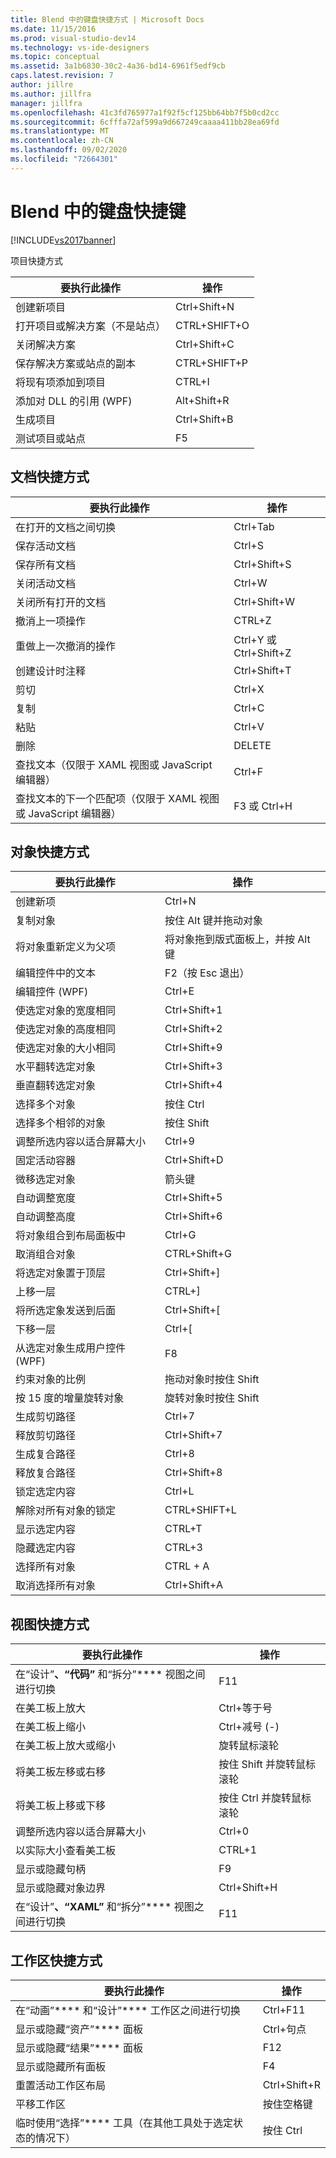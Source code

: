 ```yaml
---
title: Blend 中的键盘快捷方式 | Microsoft Docs
ms.date: 11/15/2016
ms.prod: visual-studio-dev14
ms.technology: vs-ide-designers
ms.topic: conceptual
ms.assetid: 3a1b6830-30c2-4a36-bd14-6961f5edf9cb
caps.latest.revision: 7
author: jillre
ms.author: jillfra
manager: jillfra
ms.openlocfilehash: 41c3fd765977a1f92f5cf125bb64bb7f5b0cd2cc
ms.sourcegitcommit: 6cfffa72af599a9d667249caaaa411bb28ea69fd
ms.translationtype: MT
ms.contentlocale: zh-CN
ms.lasthandoff: 09/02/2020
ms.locfileid: "72664301"
---
```

# <a name="keyboard-shortcuts-in-blend"></a>Blend 中的键盘快捷键
[!INCLUDE[vs2017banner](../includes/vs2017banner.md)]

项目快捷方式

|要执行此操作|操作|
|----------------|-------------|
|创建新项目|Ctrl+Shift+N|
|打开项目或解决方案（不是站点）|CTRL+SHIFT+O|
|关闭解决方案|Ctrl+Shift+C|
|保存解决方案或站点的副本|CTRL+SHIFT+P|
|将现有项添加到项目|CTRL+I|
|添加对 DLL 的引用 (WPF)|Alt+Shift+R|
|生成项目|Ctrl+Shift+B|
|测试项目或站点|F5|

## <a name="document-shortcuts"></a>文档快捷方式

|要执行此操作|操作|
|----------------|-------------|
|在打开的文档之间切换|Ctrl+Tab|
|保存活动文档|Ctrl+S|
|保存所有文档|Ctrl+Shift+S|
|关闭活动文档|Ctrl+W|
|关闭所有打开的文档|Ctrl+Shift+W|
|撤消上一项操作|CTRL+Z|
|重做上一次撤消的操作|Ctrl+Y 或 Ctrl+Shift+Z|
|创建设计时注释|Ctrl+Shift+T|
|剪切|Ctrl+X|
|复制|Ctrl+C|
|粘贴|Ctrl+V|
|删除|DELETE|
|查找文本（仅限于 XAML 视图或 JavaScript 编辑器）|Ctrl+F|
|查找文本的下一个匹配项（仅限于 XAML 视图或 JavaScript 编辑器）|F3 或 Ctrl+H|

## <a name="object-shortcuts"></a>对象快捷方式

|要执行此操作|操作|
|----------------|-------------|
|创建新项|Ctrl+N|
|复制对象|按住 Alt 键并拖动对象|
|将对象重新定义为父项|将对象拖到版式面板上，并按 Alt 键|
|编辑控件中的文本|F2（按 Esc 退出）|
|编辑控件 (WPF)|Ctrl+E|
|使选定对象的宽度相同|Ctrl+Shift+1|
|使选定对象的高度相同|Ctrl+Shift+2|
|使选定对象的大小相同|Ctrl+Shift+9|
|水平翻转选定对象|Ctrl+Shift+3|
|垂直翻转选定对象|Ctrl+Shift+4|
|选择多个对象|按住 Ctrl|
|选择多个相邻的对象|按住 Shift|
|调整所选内容以适合屏幕大小|Ctrl+9|
|固定活动容器|Ctrl+Shift+D|
|微移选定对象|箭头键|
|自动调整宽度|Ctrl+Shift+5|
|自动调整高度|Ctrl+Shift+6|
|将对象组合到布局面板中|Ctrl+G|
|取消组合对象|CTRL+Shift+G|
|将选定对象置于顶层|Ctrl+Shift+]|
|上移一层|CTRL+]|
|将所选定象发送到后面|Ctrl+Shift+[|
|下移一层|Ctrl+[|
|从选定对象生成用户控件 (WPF)|F8|
|约束对象的比例|拖动对象时按住 Shift|
|按 15 度的增量旋转对象|旋转对象时按住 Shift|
|生成剪切路径|Ctrl+7|
|释放剪切路径|Ctrl+Shift+7|
|生成复合路径|Ctrl+8|
|释放复合路径|Ctrl+Shift+8|
|锁定选定内容|Ctrl+L|
|解除对所有对象的锁定|CTRL+SHIFT+L|
|显示选定内容|CTRL+T|
|隐藏选定内容|CTRL+3|
|选择所有对象|CTRL + A|
|取消选择所有对象|Ctrl+Shift+A|

## <a name="view-shortcuts"></a>视图快捷方式

|要执行此操作|操作|
|----------------|-------------|
|在“设计”****、“代码”**** 和“拆分”**** 视图之间进行切换|F11|
|在美工板上放大|Ctrl+等于号|
|在美工板上缩小|Ctrl+减号 (-)|
|在美工板上放大或缩小|旋转鼠标滚轮|
|将美工板左移或右移|按住 Shift 并旋转鼠标滚轮|
|将美工板上移或下移|按住 Ctrl 并旋转鼠标滚轮|
|调整所选内容以适合屏幕大小|Ctrl+0|
|以实际大小查看美工板|CTRL+1|
|显示或隐藏句柄|F9|
|显示或隐藏对象边界|Ctrl+Shift+H|
|在“设计”****、“XAML”**** 和“拆分”**** 视图之间进行切换|F11|

## <a name="workspace-shortcuts"></a>工作区快捷方式

|要执行此操作|操作|
|----------------|-------------|
|在“动画”**** 和“设计”**** 工作区之间进行切换|Ctrl+F11|
|显示或隐藏“资产”**** 面板|Ctrl+句点|
|显示或隐藏“结果”**** 面板|F12|
|显示或隐藏所有面板|F4|
|重置活动工作区布局|Ctrl+Shift+R|
|平移工作区|按住空格键|
|临时使用“选择”**** 工具（在其他工具处于选定状态的情况下）|按住 Ctrl|
